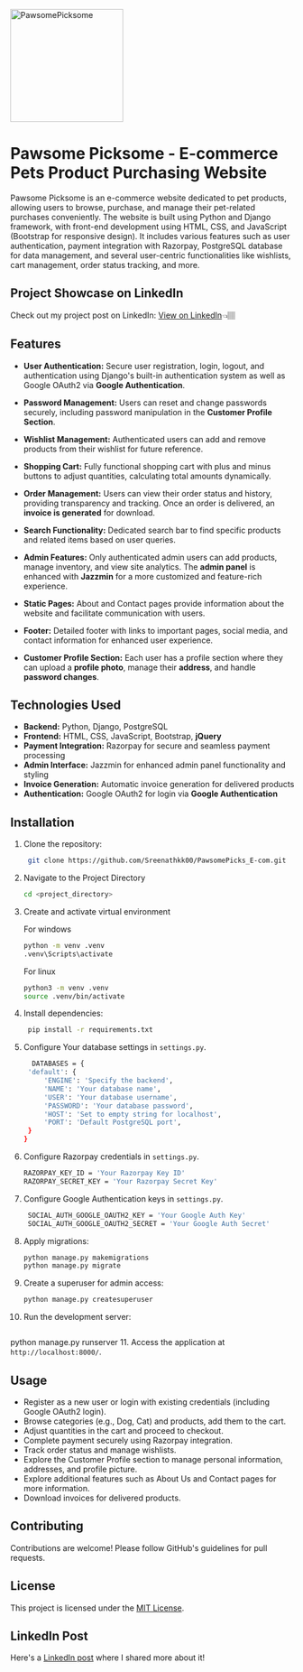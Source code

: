 <img src="https://github.com/user-attachments/assets/37c7bad1-d80d-4286-85fc-9d8418cd644a" alt="PawsomePicksome" width="200" height="200"> </br>

# Pawsome Picksome - E-commerce Pets Product Purchasing Website 

Pawsome Picksome is an e-commerce website dedicated to pet products, allowing users to browse, purchase, and manage their pet-related purchases conveniently. The website is built using Python and Django framework, with front-end development using HTML, CSS, and JavaScript (Bootstrap for responsive design). It includes various features such as user authentication, payment integration with Razorpay, PostgreSQL database for data management, and several user-centric functionalities like wishlists, cart management, order status tracking, and more.

## Project Showcase on LinkedIn

Check out my project post on LinkedIn: [View on LinkedIn](https://www.linkedin.com/posts/sreenath-k-k-661840247_python-django-ecommerce-activity-7246390843492720640-oxmc?utm_source=share&utm_medium=member_desktop)👈🏽

## Features

- **User Authentication:** Secure user registration, login, logout, and authentication using Django's built-in authentication system as well as Google OAuth2 via **Google Authentication**.
  
- **Password Management:** Users can reset and change passwords securely, including password manipulation in the **Customer Profile Section**.

- **Wishlist Management:** Authenticated users can add and remove products from their wishlist for future reference.

- **Shopping Cart:** Fully functional shopping cart with plus and minus buttons to adjust quantities, calculating total amounts dynamically.

- **Order Management:** Users can view their order status and history, providing transparency and tracking. Once an order is delivered, an **invoice is generated** for download.

- **Search Functionality:** Dedicated search bar to find specific products and related items based on user queries.

- **Admin Features:** Only authenticated admin users can add products, manage inventory, and view site analytics. The **admin panel** is enhanced with **Jazzmin** for a more customized and feature-rich experience.

- **Static Pages:** About and Contact pages provide information about the website and facilitate communication with users.

- **Footer:** Detailed footer with links to important pages, social media, and contact information for enhanced user experience.

- **Customer Profile Section:** Each user has a profile section where they can upload a **profile photo**, manage their **address**, and handle **password changes**.

## Technologies Used

- **Backend:** Python, Django, PostgreSQL
- **Frontend:** HTML, CSS, JavaScript, Bootstrap, **jQuery**
- **Payment Integration:** Razorpay for secure and seamless payment processing
- **Admin Interface:** Jazzmin for enhanced admin panel functionality and styling
- **Invoice Generation:** Automatic invoice generation for delivered products
- **Authentication:** Google OAuth2 for login via **Google Authentication**

## Installation

1. Clone the repository:
   ```bash
    git clone https://github.com/Sreenathkk00/PawsomePicks_E-com.git
2. Navigate to the Project Directory
   ```bash
   cd <project_directory>
3. Create and activate virtual environment

   For windows
   ```cmd
   python -m venv .venv
   .venv\Scripts\activate
   ```

   For linux
   ```bash
   python3 -m venv .venv
   source .venv/bin/activate
   ```
4. Install dependencies:
   ```bash
    pip install -r requirements.txt
5. Configure Your database settings in `settings.py`.
   ```bash
     DATABASES = {
    'default': {
        'ENGINE': 'Specify the backend',
        'NAME': 'Your database name',
        'USER': 'Your database username',
        'PASSWORD': 'Your database password',
        'HOST': 'Set to empty string for localhost',
        'PORT': 'Default PostgreSQL port',
    }
   }
6. Configure Razorpay credentials in `settings.py`.
   ```bash
   RAZORPAY_KEY_ID = 'Your Razorpay Key ID'
   RAZORPAY_SECRET_KEY = 'Your Razorpay Secret Key'
7. Configure Google Authentication keys in `settings.py`.
   ```bash
    SOCIAL_AUTH_GOOGLE_OAUTH2_KEY = 'Your Google Auth Key'
    SOCIAL_AUTH_GOOGLE_OAUTH2_SECRET = 'Your Google Auth Secret'
8. Apply migrations:
   ```bash
   python manage.py makemigrations
   python manage.py migrate
9. Create a superuser for admin access:
   ```bash
   python manage.py createsuperuser
10. Run the development server:
    ```bash
   python manage.py runserver
11. Access the application at `http://localhost:8000/`.

## Usage

- Register as a new user or login with existing credentials (including Google OAuth2 login).
- Browse categories (e.g., Dog, Cat) and products, add them to the cart.
- Adjust quantities in the cart and proceed to checkout.
- Complete payment securely using Razorpay integration.
- Track order status and manage wishlists.
- Explore the Customer Profile section to manage personal information, addresses, and profile picture.
- Explore additional features such as About Us and Contact pages for more information.
- Download invoices for delivered products.

## Contributing

Contributions are welcome! Please follow GitHub's guidelines for pull requests.

## License

This project is licensed under the [MIT License](LICENSE).

## LinkedIn Post

Here's a [LinkedIn post](https://www.linkedin.com/posts/sreenath-k-k-661840247_python-django-ecommerce-activity-7246390843492720640-oxmc?utm_source=share&utm_medium=member_desktop) where I shared more about it!
